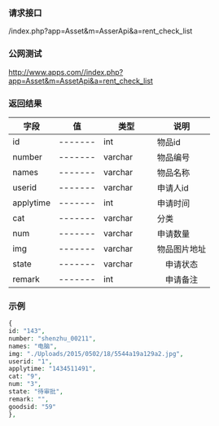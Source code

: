 ### **请求接口**
/index.php?app=Asset&m=AsserApi&a=rent_check_list



### **公网测试**
http://www.apps.com//index.php?app=Asset&m=AssetApi&a=rent_check_list



### **返回结果**
|字段        |值          |类型    |说明        |
| ---------  |--------    |-------- |--------  |
|id          |-------   |int    |物品id   |
|number      | -------     |varchar  |物品编号      |
|names      | -------     |varchar  |物品名称      |
|userid| -------    |varchar  |申请人id     |
|applytime| -------     |int  |申请时间     |
|cat|  -------   |varchar     |  分类   |
|num|-------     |varchar   |申请数量      |
|img|  -------         |   varchar  |  物品图片地址    |
|state|   -------         |varchar　　|　申请状态 |
|remark| -------   |int　|　申请备注     |
### **示例**
````php
{
id: "143",
number: "shenzhu_00211",
names: "电脑",
img: "./Uploads/2015/0502/18/5544a19a129a2.jpg",
userid: "1",
applytime: "1434511491",
cat: "9",
num: "3",
state: "待审批",
remark: "",
goodsid: "59"
},